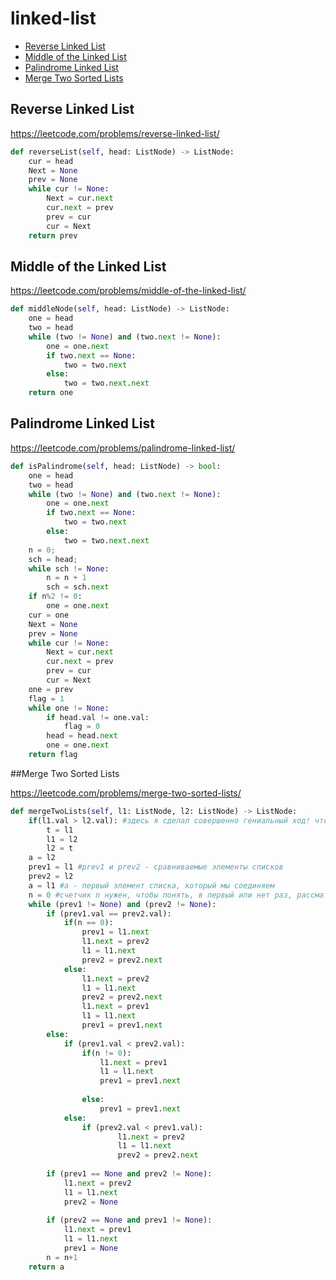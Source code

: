 # linked-list

+ [Reverse Linked List](#reverse-linked-list)
+ [Middle of the Linked List](#middle-of-the-Linked-List)
+ [Palindrome Linked List](#palindrome-linked-list)
+ [Merge Two Sorted Lists](#merge-two-sorted-lists)

## Reverse Linked List

https://leetcode.com/problems/reverse-linked-list/

```python
def reverseList(self, head: ListNode) -> ListNode:
    cur = head
    Next = None
    prev = None
    while cur != None:
        Next = cur.next
        cur.next = prev
        prev = cur
        cur = Next
    return prev  
```
## Middle of the Linked List

https://leetcode.com/problems/middle-of-the-linked-list/

```python
def middleNode(self, head: ListNode) -> ListNode:
    one = head
    two = head
    while (two != None) and (two.next != None):
        one = one.next
        if two.next == None:
            two = two.next
        else:
            two = two.next.next
    return one
```

## Palindrome Linked List

https://leetcode.com/problems/palindrome-linked-list/

```python
def isPalindrome(self, head: ListNode) -> bool:
    one = head
    two = head
    while (two != None) and (two.next != None):
        one = one.next
        if two.next == None:
            two = two.next
        else:
            two = two.next.next
    n = 0;
    sch = head;
    while sch != None:
        n = n + 1
        sch = sch.next
    if n%2 != 0:
        one = one.next
    cur = one
    Next = None
    prev = None
    while cur != None:
        Next = cur.next
        cur.next = prev
        prev = cur
        cur = Next
    one = prev
    flag = 1
    while one != None:
        if head.val != one.val:
            flag = 0
        head = head.next
        one = one.next
    return flag
```

##Merge Two Sorted Lists

https://leetcode.com/problems/merge-two-sorted-lists/

```python
def mergeTwoLists(self, l1: ListNode, l2: ListNode) -> ListNode:
    if(l1.val > l2.val): #здесь я сделал совершенно гениальный ход! чтобы не рассматривать доп случай, я "приравнял" его к уже разобранному  
        t = l1
        l1 = l2
        l2 = t
    a = l2
    prev1 = l1 #prev1 и prev2 - сравниваемые элементы списков  
    prev2 = l2
    a = l1 #a - первый элемент списка, который мы соединяем
    n = 0 #счетчик n нужен, чтобы понять, в первый или нет раз, рассматриваются списки, если в первый, то подход нужен особенный
    while (prev1 != None) and (prev2 != None):
        if (prev1.val == prev2.val): 
            if(n == 0):
                prev1 = l1.next
                l1.next = prev2
                l1 = l1.next 
                prev2 = prev2.next
            else:
                l1.next = prev2
                l1 = l1.next
                prev2 = prev2.next
                l1.next = prev1
                l1 = l1.next                    
                prev1 = prev1.next           
        else:
            if (prev1.val < prev2.val):
                if(n != 0):
                    l1.next = prev1
                    l1 = l1.next
                    prev1 = prev1.next
                        
                else:
                    prev1 = prev1.next    
            else:
                if (prev2.val < prev1.val): 
                        l1.next = prev2
                        l1 = l1.next
                        prev2 = prev2.next 
                            
        if (prev1 == None and prev2 != None): 
            l1.next = prev2
            l1 = l1.next
            prev2 = None
                
        if (prev2 == None and prev1 != None):
            l1.next = prev1
            l1 = l1.next
            prev1 = None
        n = n+1  
    return a
```